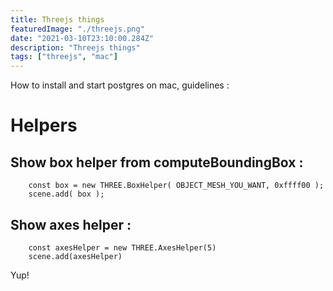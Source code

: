 ```yaml
---
title: Threejs things
featuredImage: "./threejs.png"
date: "2021-03-10T23:10:00.284Z"
description: "Threejs things"
tags: ["threejs", "mac"]
---
```


How to install and start postgres on mac, guidelines :

# Helpers

## Show box helper from computeBoundingBox :

```
    const box = new THREE.BoxHelper( OBJECT_MESH_YOU_WANT, 0xffff00 );
    scene.add( box );
```

## Show axes helper :

```
    const axesHelper = new THREE.AxesHelper(5)
    scene.add(axesHelper)
```

Yup!
